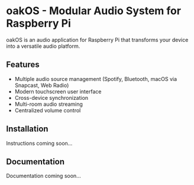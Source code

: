 # oakOS - Modular Audio System for Raspberry Pi

oakOS is an audio application for Raspberry Pi that transforms your device into a versatile audio platform.

## Features

- Multiple audio source management (Spotify, Bluetooth, macOS via Snapcast, Web Radio)
- Modern touchscreen user interface
- Cross-device synchronization
- Multi-room audio streaming
- Centralized volume control

## Installation

Instructions coming soon...

## Documentation

Documentation coming soon...
